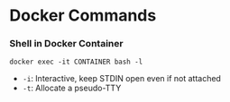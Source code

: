 Docker Commands
===============

### Shell in Docker Container

    docker exec -it CONTAINER bash -l

* `-i`: Interactive, keep STDIN open even if not attached
* `-t`: Allocate a pseudo-TTY
